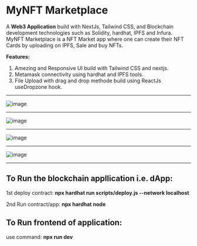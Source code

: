 # MyNFT Marketplace

A **Web3 Application** build with NextJs, Tailwind CSS, and Blockchain development technologies such as Solidity, hardhat, IPFS and Infura.
MyNFT Marketplace is a NFT Market app where one can create their NFT Cards by uploading on IPFS, Sale and buy NFTs. 

**Features:**
1. Amezing and Responsive UI build with Tailwind CSS and nextjs.
1. Metamask connectivity using hardhat and IPFS tools.
1. File Upload with drag and drop methode build using ReactJs useDropzone hook.

----

![image](https://user-images.githubusercontent.com/65458743/194045562-e11fc760-3b59-4db6-8ccb-5cdea462e4a7.png)

----

![image](https://user-images.githubusercontent.com/65458743/194045689-cf7471bc-456f-49bb-8899-0ea927cc161c.png)

----

![image](https://user-images.githubusercontent.com/65458743/194045899-08ca2f78-f86c-4166-b894-046736f17163.png)

----

![image](https://user-images.githubusercontent.com/65458743/194046005-743a6ac6-78c6-4948-96b5-8d02c3ae8c87.png)

----


## To Run the blockchain appllication i.e. dApp:

1st deploy contract: **npx hardhat run scripts/deploy.js --network localhost**

2nd Run contract/app: **npx hardhat node**


## To Run frontend of application:

use command: **npx run dev**
